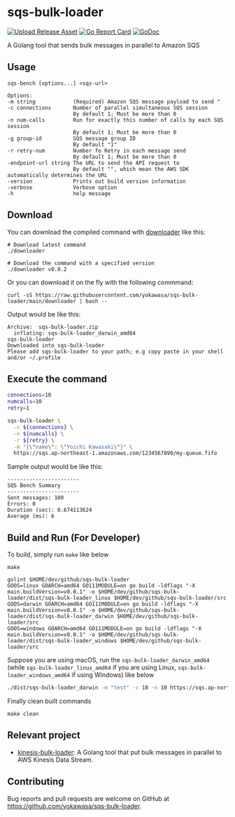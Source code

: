 # sqs-bulk-loader

[![Upload Release Asset](https://github.com/yokawasa/sqs-bulk-loader/actions/workflows/release.yml/badge.svg)](https://github.com/yokawasa/sqs-bulk-loader/actions/workflows/release.yml) [![Go Report Card](https://goreportcard.com/badge/github.com/yokawasa/sqs-bulk-loader)](https://goreportcard.com/report/github.com/yokawasa/sqs-bulk-loader) [![GoDoc](https://godoc.org/github.com/yokawasa/sqs-bulk-loader?status.svg)](https://godoc.org/github.com/yokawasa/sqs-bulk-loader)

A Golang tool that sends bulk messages in parallel to Amazon SQS

## Usage

```
sqs-bench [options...] <sqs-url>

Options:
-m string            (Required) Amazon SQS message payload to send "
-c connections       Number of parallel simultaneous SQS session
                     By default 1; Must be more than 0
-n num-calls         Run for exactly this number of calls by each SQS session
                     By default 1; Must be more than 0
-g group-id          SQS message group ID
                     By default "1"
-r retry-num         Number fo Retry in each message send
                     By default 1; Must be more than 0
-endpoint-url string The URL to send the API request to
                     By default "", which mean the AWS SDK automatically determines the URL
-version             Prints out build version information
-verbose             Verbose option
-h                   help message
```

## Download

You can download the compiled command with [downloader](https://github.com/yokawasa/sqs-bulk-loader/blob/main/downloader) like this:

```
# Download latest command
./downloader

# Download the command with a specified version
./downloader v0.0.2
```
Or you can download it on the fly with the following commmand:

```
curl -sS https://raw.githubusercontent.com/yokawasa/sqs-bulk-loader/main/downloader | bash --
```


Output would be like this:
```
Archive:  sqs-bulk-loader.zip
  inflating: sqs-bulk-loader_darwin_amd64
sqs-bulk-loader
Downloaded into sqs-bulk-loader
Please add sqs-bulk-loader to your path; e.g copy paste in your shell and/or ~/.profile
```

## Execute the command

```bash
connections=10
numcalls=10
retry=1

sqs-bulk-loader \
  -c ${connections} \
  -n ${numcalls} \
  -r ${retry} \
  -m "{\"name\": \"Yoichi Kawasaki\"}" \
  https://sqs.ap-northeast-1.amazonaws.com/1234567890/my-queue.fifo
```

Sample output would be like this:

```
-----------------------
SQS Bench Summary
-----------------------
Sent messages: 100
Errors: 0
Duration (sec): 0.674113624
Average (ms): 6
```

## Build and Run (For Developer)

To build, simply run `make` like below
```
make

golint $HOME/dev/github/sqs-bulk-loader
GOOS=linux GOARCH=amd64 GO111MODULE=on go build -ldflags "-X main.buildVersion=v0.0.1" -o $HOME/dev/github/sqs-bulk-loader/dist/sqs-bulk-loader_linux $HOME/dev/github/sqs-bulk-loader/src
GOOS=darwin GOARCH=amd64 GO111MODULE=on go build -ldflags "-X main.buildVersion=v0.0.1" -o $HOME/dev/github/sqs-bulk-loader/dist/sqs-bulk-loader_darwin $HOME/dev/github/sqs-bulk-loader/src
GOOS=windows GOARCH=amd64 GO111MODULE=on go build -ldflags "-X main.buildVersion=v0.0.1" -o $HOME/dev/github/sqs-bulk-loader/dist/sqs-bulk-loader_windows $HOME/dev/github/sqs-bulk-loader/src
```

Suppose you are using macOS, run the `sqs-bulk-loader_darwin_amd64` (while `sqs-bulk-loader_linux_amd64` if you are using Linux, `sqs-bulk-loader_windows_amd64` if using Windows) like below

```bash
./dist/sqs-bulk-loader_darwin -m "test" -c 10 -n 10 https://sqs.ap-northeast-1.amazonaws.com/1234567890/my-queue.fifo
```

Finally clean built commands

```
make clean
```

## Relevant project

- [kinesis-bulk-loader](https://github.com/yokawasa/kinesis-bulk-loader): A Golang tool that put bulk messages in parallel to AWS Kinesis Data Stream.

## Contributing

Bug reports and pull requests are welcome on GitHub at https://github.com/yokawasa/sqs-bulk-loader.
